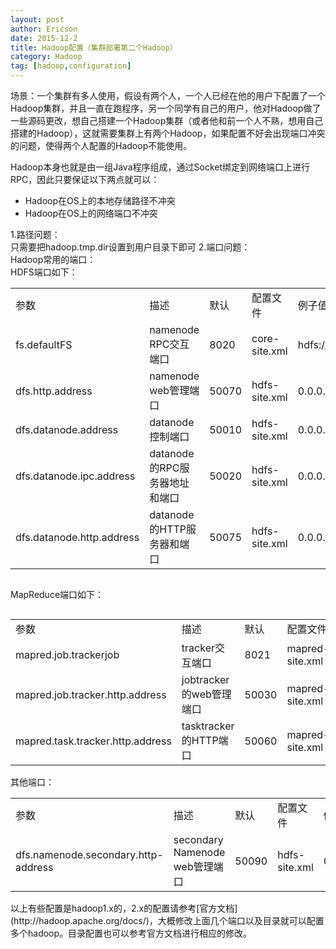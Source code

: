```yaml
---
layout: post
author: Ericson
date: 2015-12-2
title: Hadoop配置（集群部署第二个Hadoop）
category: Hadoop
tag: [hadoop,configuration]
---
```


场景：一个集群有多人使用，假设有两个人，一个人已经在他的用户下配置了一个Hadoop集群，并且一直在跑程序，另一个同学有自己的用户，他对Hadoop做了一些源码更改，想自己搭建一个Hadoop集群（或者他和前一个人不熟，想用自己搭建的Hadoop），这就需要集群上有两个Hadoop，如果配置不好会出现端口冲突的问题，使得两个人配置的Hadoop不能使用。

Hadoop本身也就是由一组Java程序组成，通过Socket绑定到网络端口上进行RPC，因此只要保证以下两点就可以：
<ul>
    <li>Hadoop在OS上的本地存储路径不冲突</li>
    <li>Hadoop在OS上的网络端口不冲突</li>
</ul>
1.路径问题：<br>
只需要把hadoop.tmp.dir设置到用户目录下即可
2.端口问题：<br>
Hadoop常用的端口：<br>
HDFS端口如下：

<div style="width:auto; height:auto; overflow:auto">
<table>
    <tr>
        <td>参数</td>
        <td>描述</td>
        <td>默认</td>
        <td>配置文件</td>
        <td>例子值</td>
    </tr>
    <tr>
        <td>fs.defaultFS</td>
        <td>namenode RPC交互端口</td>
        <td>8020</td>
        <td>core-site.xml</td>
        <td>hdfs://Master:8020</td>
    </tr>
    <tr>
        <td>dfs.http.address</td>
        <td>namenode web管理端口</td>
        <td>50070</td>
        <td>hdfs-site.xml</td>
        <td>0.0.0.0:50070</td>
    </tr>
    <tr>
        <td>dfs.datanode.address</td>
        <td>datanode控制端口</td>
        <td>50010</td>
        <td>hdfs-site.xml</td>
        <td>0.0.0.0:50010</td>
    </tr>
    <tr>
        <td>dfs.datanode.ipc.address</td>
        <td>datanode的RPC服务器地址和端口</td>
        <td>50020</td>
        <td>hdfs-site.xml</td>
        <td>0.0.0.0:50020</td>
    </tr>
    <tr>
        <td>dfs.datanode.http.address</td>
        <td>datanode的HTTP服务器和端口</td>
        <td>50075</td>
        <td>hdfs-site.xml</td>
        <td>0.0.0.0:50075</td>
    </tr>
</table>
</div>

MapReduce端口如下：

<div style="width:auto; height:auto; overflow:auto">
<table>
    <tr>
        <td>参数</td>
        <td>描述</td>
        <td>默认</td>
        <td>配置文件</td>
        <td>例子值</td>
    </tr>
    <tr>
        <td>mapred.job.trackerjob</td>
        <td>tracker交互端口</td>
        <td>8021</td>
        <td>mapred-site.xml</td>
        <td>hdfs://master:8021</td>
        <td>mapred.job.trackerjob</td>
    </tr>
    <tr>
        <td>mapred.job.tracker.http.address</td>
        <td>jobtracker的web管理端口</td>
        <td>50030</td>
        <td>mapred-site.xml</td>
        <td>0.0.0.0:50030</td>
    </tr>
    <tr>
        <td>mapred.task.tracker.http.address</td>
        <td>tasktracker的HTTP端口</td>
        <td>50060</td>
        <td>mapred-site.xml</td>
        <td>0.0.0.0:50060</td>
    </tr>
</table>
</div>
其他端口：

<div style="width:auto; height:auto; overflow:auto">
    <table>
        <tr>
            <td>参数</td>
            <td>描述</td>
            <td>默认</td>
            <td>配置文件</td>
            <td>例子值</td>
        </tr>
        <tr>
            <td>dfs.namenode.secondary.http-address</td>
            <td>secondary Namenode web管理端口</td>
            <td>50090</td>
            <td>hdfs-site.xml</td>
            <td>0.0.0.50090</td>
        </tr>
    </table>
</div>
以上有些配置是hadoop1.x的，2.x的配置请参考[官方文档](http://hadoop.apache.org/docs/)，大概修改上面几个端口以及目录就可以配置多个hadoop。目录配置也可以参考官方文档进行相应的修改。